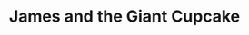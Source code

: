 ---
title: "James and the Giant Cupcake"
url: /oakland/james-and-the-giant-cupcake/
shop: Bäckerei
---